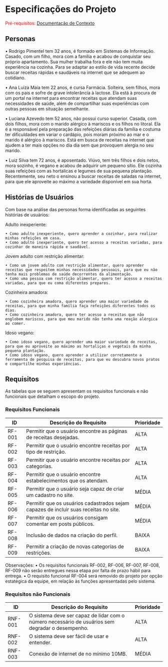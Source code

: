 # Especificações do Projeto

<span style="color:red">Pré-requisitos: <a href="01-Documentação de Contexto.md"> Documentação de Contexto</a></span>

## Personas

• Rodrigo Pimentel tem 32 anos, é formado em Sistemas de Informação. Casado, com um filho, mora com a família e acabou de conquistar seu próprio apartamento. Sua mulher trabalha fora e ele não tem muita experiência na cozinha. Para se adaptar ao estilo de vida recente decide buscar receitas rápidas e saudáveis na internet que se adequem ao cotidiano.

• Ana Luiza Maia tem 22 anos, é cursa Farmácia. Solteira, sem filhos, mora com os pais e sofre de grave intolerância à lactose. Ela está à procura de um portal na internet para encontrar receitas que atendam suas necessidades de saúde, além de compartilhar suas experiências com outras pessoas em situação semelhante.

• Luciana Azevedo tem 52 anos, não possui curso superior. Casada, com dois filhos, mora com o marido alérgico à mariscos e os filhos no litoral. Ela é a responsável pela preparação das refeições diárias da família e costuma ter dificuldades em variar o cardápio, pois moram próximo ao mar e o marido é alérgico à mariscos. Está em busca de receitas na internet que ajudem a ter mais opções no dia dia sem que provoquem alergia no seu marido.

• Luiz Silva tem 72 anos, é aposentado. Viúvo, tem três filhos e dois netos, mora sozinho, é vegano e acabou de adquirir um pequeno sítio. Ele cozinha suas refeições com as hortalicas e legumes de sua pequena plantação. Recentemente, seu neto o ensinou a buscar receitas de saladas na internet, para que ele aproveite ao máximo a variedade disponível em sua horta.

## Histórias de Usuários

Com base na análise das personas forma identificadas as seguintes histórias de usuários:

Adulto inexperiente:

    • Como adulto inexperiente, quero aprender a cozinhar, para realizar minhas refeições em casa.
    • Como adulto inexperiente, quero ter acesso a receitas variadas, para cozinhar de maneira rápida e saudável.
    
Jovem adulto com restrição alimentar:

    • Como um jovem adulto com restrição alimentar, quero aprender receitas que respeitem minhas necessidades pessoais, para que eu não tenha mais problemas de saúde decorrentes da alimentação.
    • Como uma pessoa com restrição alimentar, quero ter acesso a receitas variadas, para que eu coma diferentes preparos.
    
Cozinheira amadora:

    • Como cozinheira amadora, quero aprender uma maior variedade de receitas, para que minha família faça refeições diferentes todos os dias.
    • Como cozinheira amadora, quero ter acesso a receitas que não englobem mariscos, para que meu marido não tenha uma reação alérgica ao comer.

Idoso vegano:

    • Como idoso vegano, quero aprender uma maior variedade de receitas, para que eu aproveite ao máximo as hortaliças e vegetais da minha pequena plantação.
    • Como idoso vegano, quero aprender a utilizar corretamente a ferramenta de pesquisa de receitas, para que eu descubra novos pratos e compartilhe minhas experiências.

## Requisitos

As tabelas que se seguem apresentam os requisitos funcionais e não funcionais que detalham o escopo do projeto.

### Requisitos Funcionais

|ID    | Descrição do Requisito  | Prioridade |
|------|-----------------------------------------|----|
|RF-001| Permitir que o usuário encontre as páginas de receitas desejadas. | ALTA | 
|RF-002| Permitir que o usuário encontre receitas por tipo de restrição.   | ALTA |
|RF-003| Permitir que o usuário encontre receitas por categorias.   | ALTA |
|RF-004| Permitir que o usuário encontre estabelecimentos que os atendam.   | ALTA |
|RF-005| Permitir que o usuário seja capaz de criar um cadastro no site.   | MÉDIA |
|RF-006| Permitir que os usuários cadastrados sejam capazes de incluir suas receitas no site.   | MÉDIA |
|RF-007| Permitir que os usuários consigam comentar em posts públicos.   | MÉDIA |
|RF-008| Inclusão de dados na criação do perfil.   | BAIXA |
|RF-009| Permitir a criação de novas categorias de restrições.   | BAIXA |

Observações: 
• Os requisitos funcionais RF-002, RF-006, RF-007, RF-008, RF-009 não serão entregues nessa etapa por falta de prazo hábil para entrega.
• O requisito funcional RF-004 será removido do projeto por opção estatégica da equipe, em relação às funções apresentadas pelo sistema.

### Requisitos não Funcionais

|ID     | Descrição do Requisito  |Prioridade |
|-------|-------------------------|----|
|RNF-001| O sistema deve ser capaz de lidar com o número necessário de usuários sem degradar o desempenho.  | ALTA |
|RNF-002| O sistema deve ser fácil de usar e entender. | ALTA |
|RNF-003| Conexão de internet de no mínimo 10MB. | MÉDIA |